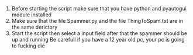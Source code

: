 1. Before starting the script make sure that you have python and pyautogui module installed 
2. Make sure that the file Spammer.py and the file ThingToSpam.txt are in the same derictory 
3. Start the script then select a input field after that the spammer should be up and running
Be carefull if you have a 12 year old pc, your pc is going to fucking die 
